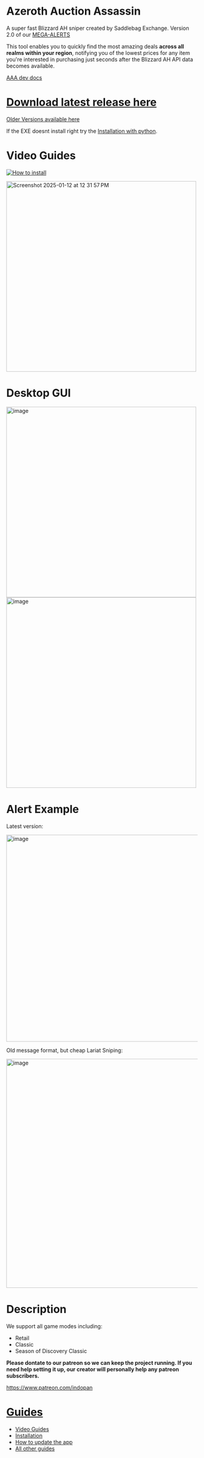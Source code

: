 # Azeroth Auction Assassin

A super fast Blizzard AH sniper created by Saddlebag Exchange. Version 2.0 of our [MEGA-ALERTS](https://github.com/ff14-advanced-market-search/mega-alerts)

This tool enables you to quickly find the most amazing deals **across all realms within your region**, notifying you of the lowest prices for any item you're interested in purchasing just seconds after the Blizzard AH API data becomes available.

[AAA dev docs](https://deepwiki.com/ff14-advanced-market-search/AzerothAuctionAssassin)

# [Download latest release here](https://github.com/ff14-advanced-market-search/AzerothAuctionAssassin/releases/latest)

[Older Versions available here](https://github.com/ff14-advanced-market-search/AzerothAuctionAssassin/releases)

If the EXE doesnt install right try the [Installation with python](https://github.com/ff14-advanced-market-search/AzerothAuctionAssassin/wiki/Install-with-Python).


# Video Guides

[![How to install](https://img.youtube.com/vi/BbP7NTPohIU/0.jpg)](https://www.youtube.com/watch?v=BbP7NTPohIU)

[<img width="500" alt="Screenshot 2025-01-12 at 12 31 57 PM" src="https://github.com/user-attachments/assets/3b96a1f0-91a9-4e13-a86a-f255ce8c1ae9" />](https://www.youtube.com/watch?v=7mtAEN6HUN0)


# Desktop GUI 

<img width="500" alt="image" src="https://github.com/ff14-advanced-market-search/AzerothAuctionAssassin/assets/17516896/9f1c7e15-6b07-4b56-83ba-b14b998d6ec7">

<img width="500" alt="image" src="https://github.com/ff14-advanced-market-search/AzerothAuctionAssassin/assets/17516896/760e8491-1861-4ee5-91ef-ffcddacbac43">

# Alert Example

Latest version:

<img width="543" alt="image" src="https://github.com/ff14-advanced-market-search/AzerothAuctionAssassin/assets/17516896/c3d93a48-9c5f-4ab4-9d9b-1dbcbcce0d4e">

Old message format, but cheap Lariat Sniping:

<img width="601" alt="image" src="https://user-images.githubusercontent.com/17516896/224507162-53513e8a-69ab-41e2-a5d5-ea4e51a9fc89.png">

# Description 

We support all game modes including: 
- Retail
- Classic
- Season of Discovery Classic

**Please dontate to our patreon so we can keep the project running.  If you need help setting it up, our creator will personally help any patreon subscribers.**

https://www.patreon.com/indopan

# [Guides](https://github.com/ff14-advanced-market-search/AzerothAuctionAssassin/wiki)

- [Video Guides](https://github.com/ff14-advanced-market-search/AzerothAuctionAssassin/wiki/Video-Guides)
- [Installation](https://github.com/ff14-advanced-market-search/AzerothAuctionAssassin/wiki/Installation-Guide)
- [How to update the app](https://github.com/ff14-advanced-market-search/AzerothAuctionAssassin/wiki/How-to-update)
- [All other guides](https://github.com/ff14-advanced-market-search/AzerothAuctionAssassin/wiki)

<!-- # [Azeroth Auction Target - Automatic Recommended Snipe Lists](https://github.com/ff14-advanced-market-search/AzerothAuctionAssassin/wiki/Azeroth-Auction-Target-%E2%80%90-Automatic-Recommended-Snipe-Lists)

<img width="550" alt="image" src="https://github.com/ff14-advanced-market-search/AzerothAuctionAssassin/assets/17516896/653e383f-c875-4195-878c-b481c03dcb79">
 -->

